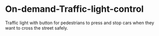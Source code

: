 # On-demand-Traffic-light-control

Traffic light with button for pedestrians to press and stop cars when they want to cross the street safely.
